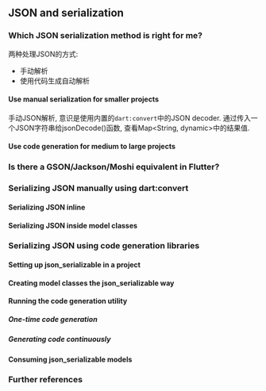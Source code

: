 ## JSON and serialization

### Which JSON serialization method is right for me?

两种处理JSON的方式:

- 手动解析
- 使用代码生成自动解析

#### Use manual serialization for smaller projects

手动JSON解析, 意识是使用内置的`dart:convert`中的JSON decoder. 通过传入一个JSON字符串给jsonDecode()函数, 查看Map<String, dynamic>中的结果值.

#### Use code generation for medium to large projects

### Is there a GSON/Jackson/Moshi equivalent in Flutter?

### Serializing JSON manually using dart:convert
#### Serializing JSON inline
#### Serializing JSON inside model classes

### Serializing JSON using code generation libraries
#### Setting up json_serializable in a project
#### Creating model classes the json_serializable way
#### Running the code generation utility
##### One-time code generation
##### Generating code continuously
#### Consuming json_serializable models

### Further references
